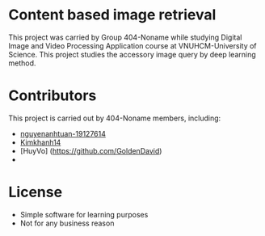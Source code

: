 # Content based image retrieval
 This project was carried by Group 404-Noname while studying Digital Image and Video Processing Application course at VNUHCM-University of Science. This project studies the accessory image query by deep learning method.

# Contributors
This project is carried out by 404-Noname members, including:
- [nguyenanhtuan-19127614](https://github.com/nguyenanhtuan-19127614)
- [Kimkhanh14](https://github.com/KimKhanh14)
- [HuyVo] (https://github.com/GoldenDavid)
-

# License
- Simple software for learning purposes
- Not for any business reason
